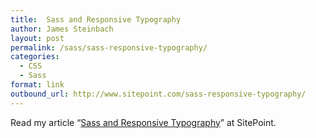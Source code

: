 ```yaml
---
title:  Sass and Responsive Typography
author: James Steinbach
layout: post
permalink: /sass/sass-responsive-typography/
categories:
  - CSS
  - Sass
format: link
outbound_url: http://www.sitepoint.com/sass-responsive-typography/
---
```

Read my article &#8220;<a href="http://www.sitepoint.com/sass-responsive-typography/" title="Sass and Responsive Typography" target="_blank">Sass and Responsive Typography</a>&#8221; at SitePoint.